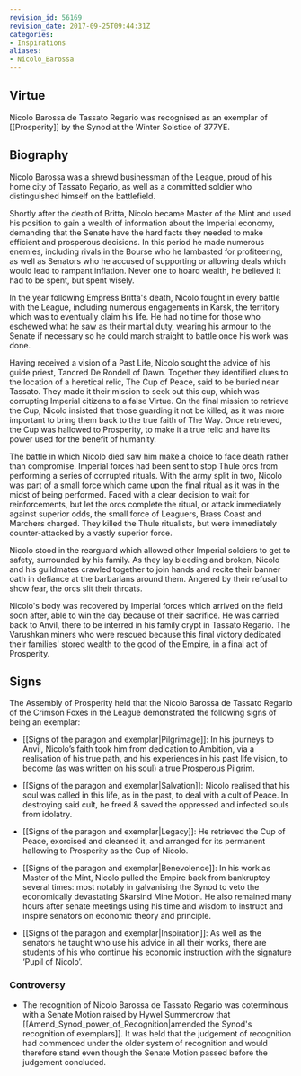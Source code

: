 ```yaml
---
revision_id: 56169
revision_date: 2017-09-25T09:44:31Z
categories:
- Inspirations
aliases:
- Nicolo_Barossa
---
```



## Virtue
Nicolo Barossa de Tassato Regario was recognised as an exemplar of [[Prosperity]] by the Synod at the Winter Solstice of 377YE.

## Biography
Nicolo Barossa was a shrewd businessman of the League, proud of his home city of Tassato Regario, as well as a committed soldier who distinguished himself on the battlefield.
 
Shortly after the death of Britta, Nicolo became Master of the Mint and used his position to gain a wealth of information about the Imperial economy, demanding that the Senate have the hard facts they needed to make efficient and prosperous decisions. In this period he made numerous enemies, including rivals in the Bourse who he lambasted for profiteering, as well as Senators who he accused of supporting or allowing deals which would lead to rampant inflation. Never one to hoard wealth, he believed it had to be spent, but spent wisely.
 
In the year following Empress Britta's death, Nicolo fought in every battle with the League, including numerous engagements in Karsk, the territory which was to eventually claim his life. He had no time for those who eschewed what he saw as their martial duty, wearing his armour to the Senate if necessary so he could march straight to battle once his work was done.
 
Having received a vision of a Past Life, Nicolo sought the advice of his guide priest, Tancred De Rondell of Dawn. Together they identified clues to the location of a heretical relic, The Cup of Peace, said to be buried near Tassato. They made it their mission to seek out this cup, which was corrupting Imperial citizens to a false Virtue. On the final mission to retrieve the Cup, Nicolo insisted that those guarding it not be killed, as it was more important to bring them back to the true faith of The Way. Once retrieved, the Cup was hallowed to Prosperity, to make it a true relic and have its power used for the benefit of humanity.

The battle in which Nicolo died saw him make a choice to face death rather than compromise. Imperial forces had been sent to stop Thule orcs from performing a series of corrupted rituals. With the army split in two, Nicolo was part of a small force which came upon the final ritual as it was in the midst of being performed. Faced with a clear decision to wait for reinforcements, but let the orcs complete the ritual, or attack immediately against superior odds, the small force of Leaguers, Brass Coast and Marchers charged. They killed the Thule ritualists, but were immediately counter-attacked by a vastly superior force.
 
Nicolo stood in the rearguard which allowed other Imperial soldiers to get to safety, surrounded by his family. As they lay bleeding and broken, Nicolo and his guildmates crawled together to join hands and recite their banner oath in defiance at the barbarians around them. Angered by their refusal to show fear, the orcs slit their throats.
 
Nicolo's body was recovered by Imperial forces which arrived on the field soon after, able to win the day because of their sacrifice. He was carried back to Anvil, there to be interred in his family crypt in Tassato Regario. The Varushkan miners who were rescued because this final victory dedicated their families' stored wealth to the good of the Empire, in a final act of Prosperity.

## Signs
The Assembly of Prosperity held that the Nicolo Barossa de Tassato Regario of the Crimson Foxes in the League demonstrated the following signs of being an exemplar:

* [[Signs of the paragon and exemplar|Pilgrimage]]: In his journeys to Anvil, Nicolo’s faith took him from dedication to Ambition, via a realisation of his true path, and his experiences in his past life vision, to become (as was written on his soul) a true Prosperous Pilgrim.

* [[Signs of the paragon and exemplar|Salvation]]: Nicolo realised that his soul was called in this life, as in the past, to deal with a cult of Peace. In destroying said cult, he freed & saved the oppressed and infected souls from idolatry.

* [[Signs of the paragon and exemplar|Legacy]]: He retrieved the Cup of Peace, exorcised and cleansed it, and arranged for its permanent hallowing to Prosperity as the Cup of Nicolo.

* [[Signs of the paragon and exemplar|Benevolence]]: In his work as Master of the Mint, Nicolo pulled the Empire back from bankruptcy several times: most notably in galvanising the Synod to veto the economically devastating Skarsind Mine Motion. He also remained many hours after senate meetings using his time and wisdom to instruct and inspire senators on economic theory and principle.

* [[Signs of the paragon and exemplar|Inspiration]]: As well as the senators he taught who use his advice in all their works, there are students of his who continue his economic instruction with the signature ‘Pupil of Nicolo’.

### Controversy
* The recognition of Nicolo Barossa de Tassato Regario was coterminous with a Senate Motion raised by Hywel Summercrow that [[Amend_Synod_power_of_Recognition|amended the Synod's recognition of exemplars]]. It was held that the judgement of recognition had commenced under the older system of recognition and would therefore stand even though the Senate Motion passed before the judgement concluded.

